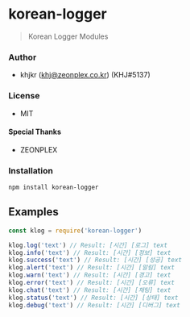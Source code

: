 # korean-logger
> Korean Logger Modules

### Author
- khjkr (<khj@zeonplex.co.kr>) (KHJ#5137)

### License
- MIT

#### Special Thanks
- ZEONPLEX

### Installation
```
npm install korean-logger
```

## Examples
```js
const klog = require('korean-logger')

klog.log('text') // Result: [시간] [로그] text
klog.info('text') // Result: [시간] [정보] text
klog.success('text') // Result: [시간] [성공] text
klog.alert('text') // Result: [시간] [알림] text
klog.warn('text') // Result: [시간] [경고] text
klog.error('text') // Result: [시간] [오류] text
klog.chat('text') // Result: [시간] [채팅] text
klog.status('text') // Result: [시간] [상태] text
klog.debug('text') // Result: [시간] [디버그] text
```
